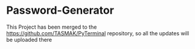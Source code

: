 # Password-Generator




This Project has been merged to the https://github.com/TASMAK/PyTerminal repository, so all the updates will be uploaded there
